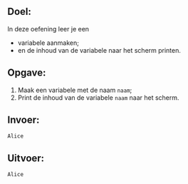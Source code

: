 ## Doel:

In deze oefening leer je een 
* variabele aanmaken;
* en de inhoud van de variabele naar het scherm printen.

## Opgave: 

1. Maak een variabele met de naam `naam`;
2. Print de inhoud van de variabele `naam` naar het scherm.

## Invoer: 
```
Alice
```

## Uitvoer: 
```
Alice
```
